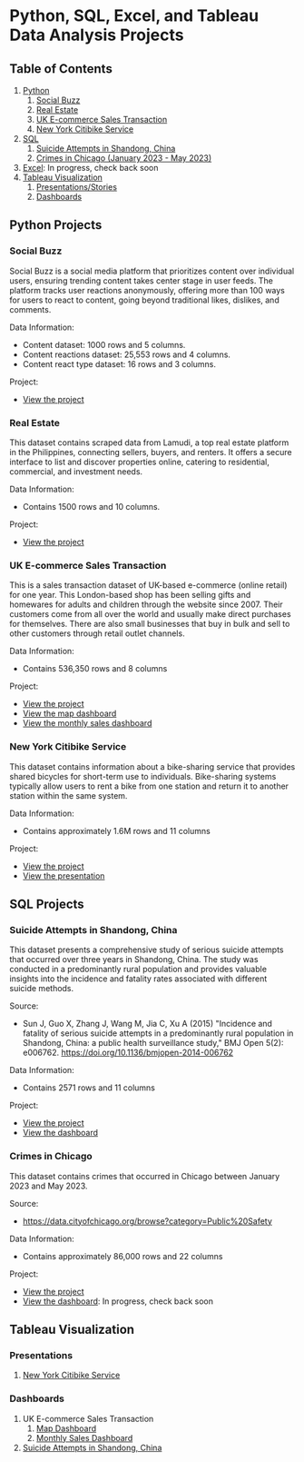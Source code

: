 # Python, SQL, Excel, and Tableau Data Analysis Projects

## Table of Contents

1. [Python](#python-projects)
   1. [Social Buzz](#social-buzz)
   2. [Real Estate](#real-estate)
   3. [UK E-commerce Sales Transaction](#uk-e-commerce-sales-transaction)
   4. [New York Citibike Service](#new-york-citibike-service)
2. [SQL](#sql-projects)
   1. [Suicide Attempts in Shandong, China](#suicide-attempts-in-shandong-china)
   2. [Crimes in Chicago (January 2023 - May 2023)](#crimes-in-chicago)
3. [Excel](https://www.github.com): In progress, check back soon
4. [Tableau Visualization](#tableau-visualization)
   1. [Presentations/Stories](#presentations)
   2. [Dashboards](#dashboards)

## Python Projects
### Social Buzz
Social Buzz is a social media platform that prioritizes content over individual users, ensuring trending content takes center stage in user feeds. The platform tracks user reactions anonymously, offering more than 100 ways for users to react to content, going beyond traditional likes, dislikes, and comments.

Data Information:
- Content dataset: 1000 rows and 5 columns.
- Content reactions dataset: 25,553 rows and 4 columns.
- Content react type dataset: 16 rows and 3 columns.

Project:
- [View the project](https://github.com/captaineywick/Data-Analysis-Portfolio/tree/master/Python/Social%20Buzz)

### Real Estate
This dataset contains scraped data from Lamudi, a top real estate platform in the Philippines, connecting sellers, buyers, and renters. It offers a secure interface to list and discover properties online, catering to residential, commercial, and investment needs.

Data Information:
- Contains 1500 rows and 10 columns.

Project:
- [View the project](https://github.com/captaineywick/Data-Analysis-Portfolio/tree/master/Python/Real%20Estate)

### UK E-commerce Sales Transaction
This is a sales transaction dataset of UK-based e-commerce (online retail) for one year. This London-based shop has been selling gifts and homewares for adults and children through the website since 2007. Their customers come from all over the world and usually make direct purchases for themselves. There are also small businesses that buy in bulk and sell to other customers through retail outlet channels.

Data Information:
- Contains 536,350 rows and 8 columns

Project:
- [View the project](https://github.com/huskyyyboy/Data-Analysis-Portfolio/tree/master/Python/UK%20Sales%20Transaction)
- [View the map dashboard](https://public.tableau.com/app/profile/eywick.francis/viz/UKE-commerceMapDashboard/MapSalesDashboard)
- [View the monthly sales dashboard](https://public.tableau.com/app/profile/eywick.francis/viz/UKE-commerceMonthlySalesDashboard/MonthlySalesDashboard)

### New York Citibike Service
This dataset contains information about a bike-sharing service that provides shared bicycles for short-term use to individuals. Bike-sharing systems typically allow users to rent a bike from one station and return it to another station within the same system.

Data Information:
- Contains approximately 1.6M rows and 11 columns

Project:
- [View the project](https://github.com/huskyyyboy/Data-Analysis-Portfolio/tree/master/Python/NY%20Bike%20Sharing%20Service)
- [View the presentation](https://public.tableau.com/app/profile/eywick.francis/viz/NYCitibike-BikeSharingPresentation/CitiBikePresentation)

## SQL Projects
### Suicide Attempts in Shandong, China
This dataset presents a comprehensive study of serious suicide attempts that occurred over three years in Shandong, China. The study was conducted in a predominantly rural population and provides valuable insights into the incidence and fatality rates associated with different suicide methods.

Source:
- Sun J, Guo X, Zhang J, Wang M, Jia C, Xu A (2015) "Incidence and fatality of serious suicide attempts in a predominantly rural population in Shandong, China: a public health surveillance study," BMJ Open 5(2): e006762. https://doi.org/10.1136/bmjopen-2014-006762

Data Information:
- Contains 2571 rows and 11 columns

Project:
- [View the project](https://github.com/huskyyyboy/Data-Analysis-Portfolio/tree/master/SQL/Suicide%20Attempts%20in%20Shandong%20China)
- [View the dashboard](https://public.tableau.com/app/profile/eywick.francis/viz/SuicideCasesDashboard/SuicideCasesDashboard)

### Crimes in Chicago
This dataset contains crimes that occurred in Chicago between January 2023 and May 2023.

Source:
- https://data.cityofchicago.org/browse?category=Public%20Safety

Data Information:
- Contains approximately 86,000 rows and 22 columns

Project:
- [View the project](https://github.com/captaineywick/Data-Analysis-Portfolio/tree/master/SQL/Crimes%20in%20Chicago%202023)
- [View the dashboard](https://github.com/): In progress, check back soon

## Tableau Visualization
### Presentations
1. [New York Citibike Service](https://public.tableau.com/app/profile/eywick.francis/viz/NYCitibike-BikeSharingPresentation/CitiBikePresentation)

### Dashboards
1. UK E-commerce Sales Transaction
   1. [Map Dashboard](https://public.tableau.com/app/profile/eywick.francis/viz/UKE-commerceMapDashboard/MapSalesDashboard)
   2. [Monthly Sales Dashboard](https://public.tableau.com/app/profile/eywick.francis/viz/UKE-commerceMonthlySalesDashboard/MonthlySalesDashboard)
2. [Suicide Attempts in Shandong, China](https://public.tableau.com/app/profile/eywick.francis/viz/SuicideCasesDashboard/SuicideCasesDashboard)